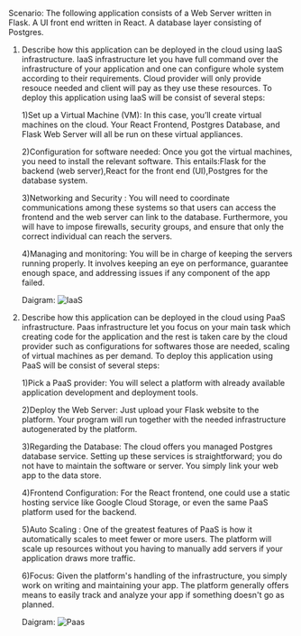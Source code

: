 Scenario: The following application consists of a Web Server written in Flask. A UI front end written in React. A database layer consisting of Postgres.

1) Describe how this application can be deployed in the cloud using IaaS infrastructure.
   IaaS infrastructure let you have full command over the infrastructure of your application and one can configure whole system according to their requirements. Cloud provider will only provide resouce needed and 
   client will pay as they use these resources.
   To deploy this application using IaaS will be consist of several steps:
   
   1)Set up a Virtual Machine (VM):
    In this case, you’ll create virtual machines on the cloud. Your React Frontend, Postgres Database, and Flask Web Server will all be run on these virtual appliances.
   
   2)Configuration for software needed:
     Once you got the virtual machines, you need to install the relevant software. This entails:Flask for the backend (web server),React for the front end (UI),Postgres for the database system.

   3)Networking and Security :
    You will need to coordinate communications among these systems so that users can access the frontend and the web server can link to the database. Furthermore, you will have to impose firewalls, security groups, 
    and ensure that only the correct individual can reach the servers.

   4)Managing and monitoring:
    You will be in charge of keeping the servers running properly. It involves keeping an eye on performance, guarantee enough space, and addressing issues if any component of the app failed.

   Daigram:
![IaaS](https://github.com/user-attachments/assets/7d6c49a2-66e4-467b-a947-8345b7b7a655)


 2) Describe how this application can be deployed in the cloud using PaaS infrastructure.
    Paas infrastructure let you focus on your main task which creating code for the application and the rest is taken care by the cloud provider such as configurations for softwares those are needed, scaling of 
    virtual machines as per demand.
     To deploy this application using PaaS will be consist of several steps:

    1)Pick a PaaS provider:
     You will select a platform with already available application development and deployment tools.
    
    2)Deploy the Web Server:
    Just upload your Flask website to the platform. Your program will run together with the needed infrastructure autogenerated by the platform.

    3)Regarding the Database:
    The cloud offers you managed Postgres database service. Setting up these services is straightforward; you do not have to maintain the software or server. You simply link your web app to the data store.


    4)Frontend Configuration:
    For the React frontend, one could use a static hosting service like Google Cloud Storage, or even the same PaaS platform used for the backend.

    5)Auto Scaling :
    One of the greatest features of PaaS is how it automatically scales to meet fewer or more users. The platform will scale up resources without you having to manually add servers if your application draws more 
    traffic.

    6)Focus:
    Given the platform's handling of the infrastructure, you simply work on writing and maintaining your app. The platform generally offers means to easily track and analyze your app if something doesn't go as 
    planned.

    Daigram:
![Paas](https://github.com/user-attachments/assets/81c5cd0b-5c41-45c9-96ce-b398cbc0fa80)
